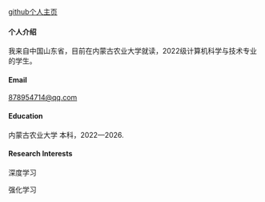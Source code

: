 

[github个人主页](https://github.com/lizhongzheng13?tab=repositories)



#### 个人介绍

我来自中国山东省，目前在内蒙古农业大学就读，2022级计算机科学与技术专业的学生。

#### Email
878954714@qq.com

#### Education
内蒙古农业大学 本科，2022—2026.

#### Research Interests
深度学习 

强化学习
